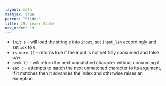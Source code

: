 ```yaml
---
layout: math
mathjax: true
parent: "Slides"
title: 19. Lexer State
nav_order: 19
---
```


* `init s` - will load the string `s` into `input`, set `input_len` accordingly and set `idx` to `0`.
* `is_more ()` - returns true if the input is not yet fully consumed and false o/w
* `peek ()` - will return the next unmatched character without consuming it
* `eat c` - attempts to match the next unmatched character to its argument, if it matches then it advances the index and otherwise raises an exception.